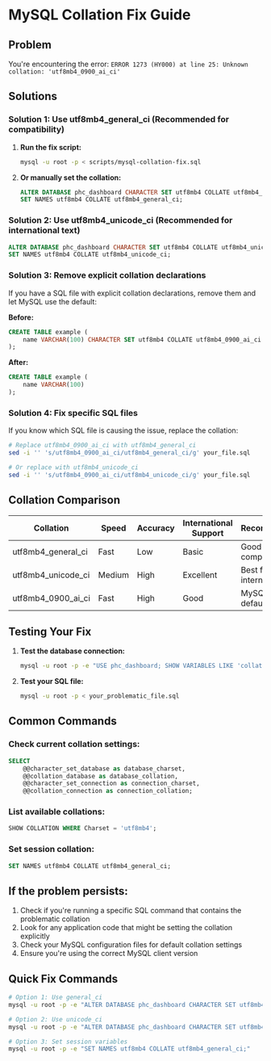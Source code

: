 # MySQL Collation Fix Guide

## Problem
You're encountering the error: `ERROR 1273 (HY000) at line 25: Unknown collation: 'utf8mb4_0900_ai_ci'`

## Solutions

### Solution 1: Use utf8mb4_general_ci (Recommended for compatibility)

1. **Run the fix script:**
   ```bash
   mysql -u root -p < scripts/mysql-collation-fix.sql
   ```

2. **Or manually set the collation:**
   ```sql
   ALTER DATABASE phc_dashboard CHARACTER SET utf8mb4 COLLATE utf8mb4_general_ci;
   SET NAMES utf8mb4 COLLATE utf8mb4_general_ci;
   ```

### Solution 2: Use utf8mb4_unicode_ci (Recommended for international text)

```sql
ALTER DATABASE phc_dashboard CHARACTER SET utf8mb4 COLLATE utf8mb4_unicode_ci;
SET NAMES utf8mb4 COLLATE utf8mb4_unicode_ci;
```

### Solution 3: Remove explicit collation declarations

If you have a SQL file with explicit collation declarations, remove them and let MySQL use the default:

**Before:**
```sql
CREATE TABLE example (
    name VARCHAR(100) CHARACTER SET utf8mb4 COLLATE utf8mb4_0900_ai_ci
);
```

**After:**
```sql
CREATE TABLE example (
    name VARCHAR(100)
);
```

### Solution 4: Fix specific SQL files

If you know which SQL file is causing the issue, replace the collation:

```bash
# Replace utf8mb4_0900_ai_ci with utf8mb4_general_ci
sed -i '' 's/utf8mb4_0900_ai_ci/utf8mb4_general_ci/g' your_file.sql

# Or replace with utf8mb4_unicode_ci
sed -i '' 's/utf8mb4_0900_ai_ci/utf8mb4_unicode_ci/g' your_file.sql
```

## Collation Comparison

| Collation | Speed | Accuracy | International Support | Recommendation |
|-----------|-------|----------|---------------------|----------------|
| utf8mb4_general_ci | Fast | Low | Basic | Good for compatibility |
| utf8mb4_unicode_ci | Medium | High | Excellent | Best for international text |
| utf8mb4_0900_ai_ci | Fast | High | Good | MySQL 8.0+ default |

## Testing Your Fix

1. **Test the database connection:**
   ```bash
   mysql -u root -p -e "USE phc_dashboard; SHOW VARIABLES LIKE 'collation%';"
   ```

2. **Test your SQL file:**
   ```bash
   mysql -u root -p < your_problematic_file.sql
   ```

## Common Commands

### Check current collation settings:
```sql
SELECT 
    @@character_set_database as database_charset,
    @@collation_database as database_collation,
    @@character_set_connection as connection_charset,
    @@collation_connection as connection_collation;
```

### List available collations:
```sql
SHOW COLLATION WHERE Charset = 'utf8mb4';
```

### Set session collation:
```sql
SET NAMES utf8mb4 COLLATE utf8mb4_general_ci;
```

## If the problem persists:

1. Check if you're running a specific SQL command that contains the problematic collation
2. Look for any application code that might be setting the collation explicitly
3. Check your MySQL configuration files for default collation settings
4. Ensure you're using the correct MySQL client version

## Quick Fix Commands

```bash
# Option 1: Use general_ci
mysql -u root -p -e "ALTER DATABASE phc_dashboard CHARACTER SET utf8mb4 COLLATE utf8mb4_general_ci;"

# Option 2: Use unicode_ci
mysql -u root -p -e "ALTER DATABASE phc_dashboard CHARACTER SET utf8mb4 COLLATE utf8mb4_unicode_ci;"

# Option 3: Set session variables
mysql -u root -p -e "SET NAMES utf8mb4 COLLATE utf8mb4_general_ci;"
``` 